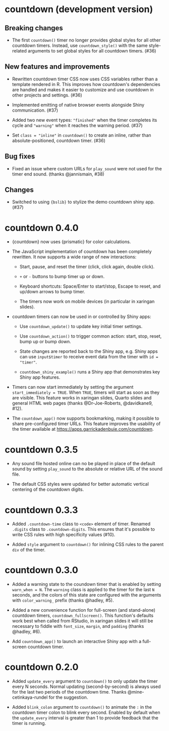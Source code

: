 # countdown (development version)

## Breaking changes

* The first `countdown()` timer no longer provides global styles for all other
  countdown timers. Instead, use `countdown_style()` with the same style-related
  arguments to set global styles for all countdown timers. (#36)

## New features and improvements

* Rewritten countdown timer CSS now uses CSS variables rather than a template
  rendered in R. This improves how countdown's dependencies are handled and
  makes it easier to customize and use countdown in other projects and
  settings. (#36)

* Implemented emitting of native browser events alongside Shiny communication. (#37)

* Added two new event types: `"finished"` when the timer completes its cycle
  and `"warning"` when it reaches the warning period. (#37)

* Set `class = "inline"` in `countdown()` to create an inline, rather than
  absolute-positioned, countdown timer. (#36)

## Bug fixes

* Fixed an issue where custom URLs for `play_sound` were not used for the timer
  end sound. (thanks @jannismain, #38)

## Changes

* Switched to using `{bslib}` to stylize the demo countdown shiny app. (#37)

# countdown 0.4.0

* {countdown} now uses {prismatic} for color calculations.

* The JavaScript implementation of countdown has been completely rewritten. It
  now supports a wide range of new interactions:

    * Start, pause, and reset the timer (click, click again, double click).

    * `+` or `-` buttons to bump timer up or down.

    * Keyboard shortcuts: Space/Enter to start/stop, Escape to reset, and up/down
      arrows to bump timer.

    * The timers now work on mobile devices (in particular in xaringan slides).

* countdown timers can now be used in or controlled by Shiny apps:

    * Use `countdown_update()` to update key initial timer settings.

    * Use `countdown_action()` to trigger common action: start, stop, reset,
      bump up or bump down.

    * State changes are reported back to the Shiny app, e.g. Shiny apps can
      use `input$timer` to receive event data from the timer with
      `id = "timer"`.

    * `countdown_shiny_example()` runs a Shiny app that demonstrates key
      Shiny app features.

* Timers can now start immediately by setting the argument
  `start_immediately = TRUE`. When `TRUE`, timers will start as soon as they
  are visible. This feature works in xaringan slides, Quarto slides and general
  HTML web pages (thanks @Dr-Joe-Roberts, @davidkane9, #12).

* The `countdown_app()` now supports bookmarking, making it possible to share
  pre-configured timer URLs. This feature improves the usability of the
  timer available at <https://apps.garrickadenbuie.com/countdown>.


# countdown 0.3.5

* Any sound file hosted online can no be played in place of the default sound
  by setting `play_sound` to the absolute or relative URL of the sound file.

* The default CSS styles were updated for better automatic vertical centering
  of the countdown digits.

# countdown 0.3.3

* Added `.countdown-time` class to `<code>` element of timer. Renamed `.digits`
  class to `.countdown-digits`. This ensures that it's possible to write CSS
  rules with high specificity values (#10).

* Added `style` argument to `countdown()` for inlining CSS rules to the parent
  `div` of the timer.

# countdown 0.3.0

* Added a warning state to the coundown timer that is enabled by setting
  `warn_when = N`. The `warning` class is applied to the timer for the last `N`
  seconds, and the colors of this state are configured with the arguments with
  `color_warning_` prefix (thanks @hadley, #5).

* Added a new convenience function for full-screen (and stand-alone) countdown
  timers, `countdown_fullscreen()`. This function's defaults work best when
  called from RStudio, in xaringan slides it will still be necessary to fiddle
  with `font_size`, `margin`, and `padding` (thanks @hadley, #6).

* Add `countdown_app()` to launch an interactive Shiny app with a full-screen
  countdown timer.

# countdown 0.2.0

* Added `update_every` argument to `countdown()` to only update the timer every
  N seconds. Normal updating (second-by-second) is always used for the last
  two periods of the countdown time. Thanks @mine-cetinkaya-rundel for the
  suggestion.

* Added `blink_colon` argument to `countdown()` to animate the `:` in the
  countdown timer colon to blink every second. Enabled by default when the
  `update_every` interval is greater than 1 to provide feedback that the timer
  is running.
